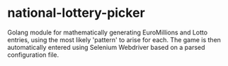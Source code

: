 # national-lottery-picker

Golang module for mathematically generating EuroMillions and Lotto entries, using the most likely 'pattern' to arise for each. The game is then automatically entered using Selenium Webdriver based on a parsed configuration file.

